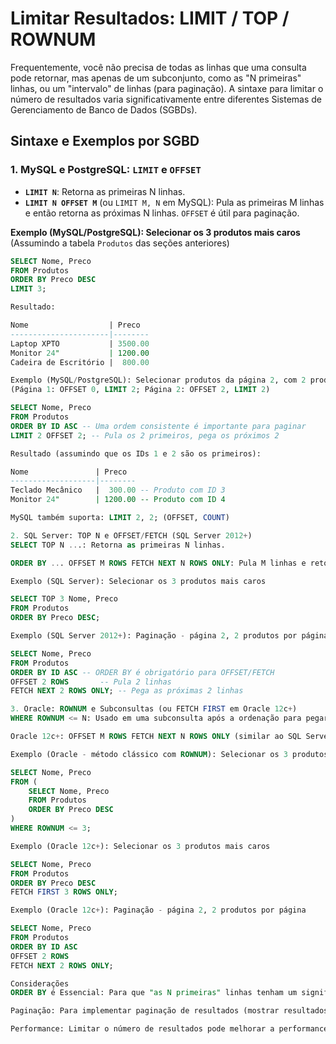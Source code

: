 # Limitar Resultados: LIMIT / TOP / ROWNUM

Frequentemente, você não precisa de todas as linhas que uma consulta pode retornar, mas apenas de um subconjunto, como as "N primeiras" linhas, ou um "intervalo" de linhas (para paginação).
A sintaxe para limitar o número de resultados varia significativamente entre diferentes Sistemas de Gerenciamento de Banco de Dados (SGBDs).

## Sintaxe e Exemplos por SGBD

### 1. MySQL e PostgreSQL: `LIMIT` e `OFFSET`

*   **`LIMIT N`**: Retorna as primeiras N linhas.
*   **`LIMIT N OFFSET M`** (ou `LIMIT M, N` em MySQL): Pula as primeiras M linhas e então retorna as próximas N linhas. `OFFSET` é útil para paginação.

**Exemplo (MySQL/PostgreSQL): Selecionar os 3 produtos mais caros**
(Assumindo a tabela `Produtos` das seções anteriores)

```sql
SELECT Nome, Preco
FROM Produtos
ORDER BY Preco DESC
LIMIT 3;

Resultado:

Nome                  | Preco
----------------------|--------
Laptop XPTO           | 3500.00
Monitor 24"           | 1200.00
Cadeira de Escritório |  800.00

Exemplo (MySQL/PostgreSQL): Selecionar produtos da página 2, com 2 produtos por página
(Página 1: OFFSET 0, LIMIT 2; Página 2: OFFSET 2, LIMIT 2)

SELECT Nome, Preco
FROM Produtos
ORDER BY ID ASC -- Uma ordem consistente é importante para paginar
LIMIT 2 OFFSET 2; -- Pula os 2 primeiros, pega os próximos 2

Resultado (assumindo que os IDs 1 e 2 são os primeiros):

Nome               | Preco
-------------------|--------
Teclado Mecânico   |  300.00 -- Produto com ID 3
Monitor 24"        | 1200.00 -- Produto com ID 4

MySQL também suporta: LIMIT 2, 2; (OFFSET, COUNT)

2. SQL Server: TOP N e OFFSET/FETCH (SQL Server 2012+)
SELECT TOP N ...: Retorna as primeiras N linhas.

ORDER BY ... OFFSET M ROWS FETCH NEXT N ROWS ONLY: Pula M linhas e retorna as próximas N (requer ORDER BY).

Exemplo (SQL Server): Selecionar os 3 produtos mais caros

SELECT TOP 3 Nome, Preco
FROM Produtos
ORDER BY Preco DESC;

Exemplo (SQL Server 2012+): Paginação - página 2, 2 produtos por página

SELECT Nome, Preco
FROM Produtos
ORDER BY ID ASC -- ORDER BY é obrigatório para OFFSET/FETCH
OFFSET 2 ROWS       -- Pula 2 linhas
FETCH NEXT 2 ROWS ONLY; -- Pega as próximas 2 linhas

3. Oracle: ROWNUM e Subconsultas (ou FETCH FIRST em Oracle 12c+)
WHERE ROWNUM <= N: Usado em uma subconsulta após a ordenação para pegar as N primeiras linhas. ROWNUM é atribuído antes do ORDER BY se não estiver em uma subconsulta.

Oracle 12c+: OFFSET M ROWS FETCH NEXT N ROWS ONLY (similar ao SQL Server).

Exemplo (Oracle - método clássico com ROWNUM): Selecionar os 3 produtos mais caros

SELECT Nome, Preco
FROM (
    SELECT Nome, Preco
    FROM Produtos
    ORDER BY Preco DESC
)
WHERE ROWNUM <= 3;

Exemplo (Oracle 12c+): Selecionar os 3 produtos mais caros

SELECT Nome, Preco
FROM Produtos
ORDER BY Preco DESC
FETCH FIRST 3 ROWS ONLY;

Exemplo (Oracle 12c+): Paginação - página 2, 2 produtos por página

SELECT Nome, Preco
FROM Produtos
ORDER BY ID ASC
OFFSET 2 ROWS
FETCH NEXT 2 ROWS ONLY;

Considerações
ORDER BY é Essencial: Para que "as N primeiras" linhas tenham um significado consistente, você quase sempre precisará usar ORDER BY antes de aplicar a limitação. Sem ORDER BY, as "primeiras" linhas são arbitrárias.

Paginação: Para implementar paginação de resultados (mostrar resultados em várias páginas), as cláusulas OFFSET (ou equivalentes) são cruciais.

Performance: Limitar o número de resultados pode melhorar a performance, pois menos dados precisam ser transferidos e processados.
